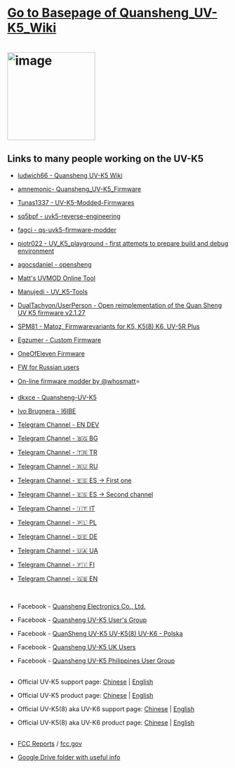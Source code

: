 # [Go to Basepage of Quansheng_UV-K5_Wiki](https://github.com/ludwich66/Quansheng_UV-K5_Wiki/wiki)

# [<img width="200" alt="image" src="https://github.com/ludwich66/Quansheng_UV-K5_Wiki/assets/12202733/19823838-7a3f-4ba4-b943-df7f01d16527">](https://github.com/ludwich66/Quansheng_UV-K5_Wiki/wiki)

 
## Links to many people working on the UV-K5
* [ludwich66 - Quansheng UV-K5 Wiki](https://github.com/ludwich66/Quansheng_UV-K5_Wiki/wiki)
* [amnemonic- Quansheng_UV-K5_Firmware](https://github.com/amnemonic/Quansheng_UV-K5_Firmware)
* [Tunas1337 - UV-K5-Modded-Firmwares](https://github.com/Tunas1337/UV-K5-Modded-Firmwares)
* [sq5bpf - uvk5-reverse-engineering](https://github.com/sq5bpf/uvk5-reverse-engineering)
* [fagci - qs-uvk5-firmware-modder](https://github.com/fagci/qs-uvk5-firmware-modder)
* [piotr022 - UV_K5_playground - first attempts to prepare build and debug environment](https://github.com/piotr022/UV_K5_playground)
* [agocsdaniel - opensheng](https://github.com/agocsdaniel/opensheng)
* [Matt's UVMOD Online Tool](https://whosmatt.github.io/uvmod/)
* [Manujedi - UV_K5-Tools](https://github.com/manujedi/UV_K5-Tools/tree/main/TutOnlineEnv)
* [DualTachyon/UserPerson - Open reimplementation of the Quan Sheng UV K5 firmware v2.1.27](https://github.com/DualTachyon/uv-k5-firmware)
* [SPM81 - Matoz, Firmwarevariants for K5, K5(8) K6, UV-5R Plus](https://github.com/spm81/Quansheng_UV-K5)
* [Egzumer - Custom Firmware](https://github.com/egzumer/uv-k5-firmware-custom)
* [OneOfEleven Firmware](https://github.com/OneOfEleven/uv-k5-firmware-custom)
* [FW for Russian users](https://github.com/rebezhir/openquack)
* [On-line firmware modder by @whosmatt](https://whosmatt.github.io/uvmod/)⭐
* [dkxce - Quansheng-UV-K5](https://github.com/dkxce/Quansheng-UV-K5)
* [Ivo Brugnera - I6IBE](http://www.radioamatoripeligni.it/i6ibe/uvk5/uvk5.htm)<br>

* [Telegram Channel - EN DEV ](https://t.me/quansheng_uvk5_en_dev)
* [Telegram Channel - 🇧🇬 BG](https://t.me/quansheng_uvk5_bg)
* [Telegram Channel - 🇹🇷 TR](https://t.me/quansheng_uvk5_tr)
* [Telegram Channel - 🇷🇺 RU](https://t.me/uv_k5)
* [Telegram Channel - 🇪🇸 ES -> First one](https://t.me/Quansenguvk5) 
* [Telegram Channel - 🇪🇸 ES -> Second channel](https://t.me/QuanShengES)
* [Telegram Channel - 🇮🇹 IT](https://t.me/+W31XPFpurWk0NzM0)
* [Telegram Channel - 🇵🇱 PL](https://t.me/uvk5_pl)
* [Telegram Channel - 🇩🇪 DE](https://t.me/quanshenguv5kde)
* [Telegram Channel - 🇺🇦 UA](https://t.me/radioamators/38782)
* [Telegram Channel - 🇫🇮 FI](https://t.me/UVK5_Suomi)
* [Telegram Channel - 🇬🇧 EN](https://t.me/quansheng_uvk5_en)
<br>

* Facebook - [Quansheng Electronics Co., Ltd.](https://www.facebook.com/QuanshengRadios/)
  
* Facebook - [Quansheng UV-K5 User's Group](https://www.facebook.com/groups/229333669483573/)
  
* Facebook - [QuanSheng UV-K5 UV-K5(8) UV-K6 - Polska](https://www.facebook.com/groups/205485455659292/)
  
* Facebook - [Quansheng UV-K5 UK Users](https://www.facebook.com/groups/2291286734508728/)
  
* Facebook - [Quansheng UV-K5 Philippines User Group](https://www.facebook.com/groups/678587170703812/)<Br><Br>

* Official UV-K5 support page:              [Chinese](http://qsfj.com/support/downloads/3002) | [English](http://en.qsfj.com/support/downloads/3002)
* Official UV-K5 product page:              [Chinese](http://qsfj.com/products/3002)          | [English](http://en.qsfj.com/products/3002)
* Official UV-K5(8) aka UV-K6 support page: [Chinese](http://qsfj.com/support/downloads/3268) | [English](http://en.qsfj.com/support/downloads/3268)
* Official UV-K5(8) aka UV-K6 product page: [Chinese](http://qsfj.com/products/3268)          | [English](http://en.qsfj.com/products/3268)
<Br><Br>
* [FCC Reports](https://fcc.id/XBPUV-K5) / [fcc.gov](https://apps.fcc.gov/oetcf/eas/reports/ViewExhibitReport.cfm?mode=Exhibits&RequestTimeout=500&calledFromFrame=Y&application_id=8sqkxgC%2F1cYNHF0lGkSAwA%3D%3D&fcc_id=XBPUV-K5)
* [Google Drive folder with useful info](https://drive.google.com/drive/folders/1NmcPb5yl5jnz7uWBO-c4B89XYL5AZeHw)

